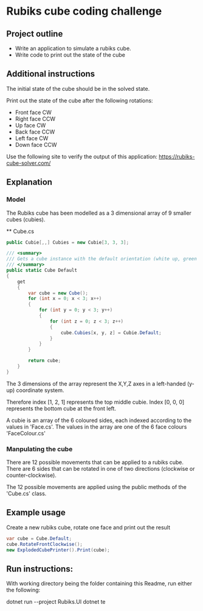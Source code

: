 # Rubiks cube coding challenge

## Project outline

- Write an application to simulate a rubiks cube.
- Write code to print out the state of the cube

## Additional instructions

The initial state of the cube should be in the solved state.

Print out the state of the cube after the following rotations:

- Front face CW
- Right face CCW
- Up face CW
- Back face CCW
- Left face CW
- Down face CCW

Use the following site to verify the output of this application:
https://rubiks-cube-solver.com/

## Explanation

### Model

The Rubiks cube has been modelled as a 3 dimensional array of 9 smaller cubes (cubies).

** Cube.cs
```csharp
public Cubie[,,] Cubies = new Cubie[3, 3, 3];

/// <summary>
/// Gets a cube instance with the default orientation (white up, green front)
/// </summary>
public static Cube Default
{
    get
    {
        var cube = new Cube();
        for (int x = 0; x < 3; x++)
        {
            for (int y = 0; y < 3; y++)
            {
                for (int z = 0; z < 3; z++)
                {
                    cube.Cubies[x, y, z] = Cubie.Default;
                }
            }
        }

        return cube;
    }
}
```

The 3 dimensions of the array represent the X,Y,Z axes in a left-handed (y-up) coordinate system.

Therefore index [1, 2, 1] represents the top middle cubie. Index [0, 0, 0] represents the bottom cube at the front left.

A cubie is an array of the 6 coloured sides, each indexed according to the values in 'Face.cs'. The values in the array are one of the 6 face colours 'FaceColour.cs' 

### Manpulating the cube

There are 12 possible movements that can be applied to a rubiks cube. There are 6 sides that can be rotated in one of two directions (clockwise or counter-clockwise).

The 12 possible movements are applied using the public methods of the 'Cube.cs' class.

## Example usage

Create a new rubiks cube, rotate one face and print out the result
```csharp
var cube = Cube.Default;
cube.RotateFrontClockwise();
new ExplodedCubePrinter().Print(cube);
```

## Run instructions: 

With working directory being the folder containing this Readme, run either the following:

dotnet run --project Rubiks.UI 
dotnet te
